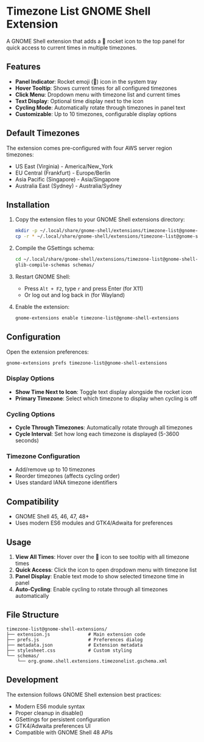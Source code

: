 # Timezone List GNOME Shell Extension

A GNOME Shell extension that adds a 🚀 rocket icon to the top panel for quick access to current times in multiple timezones.

## Features

- **Panel Indicator**: Rocket emoji (🚀) icon in the system tray
- **Hover Tooltip**: Shows current times for all configured timezones
- **Click Menu**: Dropdown menu with timezone list and current times
- **Text Display**: Optional time display next to the icon
- **Cycling Mode**: Automatically rotate through timezones in panel text
- **Customizable**: Up to 10 timezones, configurable display options

## Default Timezones

The extension comes pre-configured with four AWS server region timezones:
- US East (Virginia) - America/New_York
- EU Central (Frankfurt) - Europe/Berlin  
- Asia Pacific (Singapore) - Asia/Singapore
- Australia East (Sydney) - Australia/Sydney

## Installation

1. Copy the extension files to your GNOME Shell extensions directory:
   ```bash
   mkdir -p ~/.local/share/gnome-shell/extensions/timezone-list@gnome-shell-extensions
   cp -r * ~/.local/share/gnome-shell/extensions/timezone-list@gnome-shell-extensions/
   ```

2. Compile the GSettings schema:
   ```bash
   cd ~/.local/share/gnome-shell/extensions/timezone-list@gnome-shell-extensions
   glib-compile-schemas schemas/
   ```

3. Restart GNOME Shell:
   - Press `Alt + F2`, type `r` and press Enter (for X11)
   - Or log out and log back in (for Wayland)

4. Enable the extension:
   ```bash
   gnome-extensions enable timezone-list@gnome-shell-extensions
   ```

## Configuration

Open the extension preferences:
```bash
gnome-extensions prefs timezone-list@gnome-shell-extensions
```

### Display Options
- **Show Time Next to Icon**: Toggle text display alongside the rocket icon
- **Primary Timezone**: Select which timezone to display when cycling is off

### Cycling Options  
- **Cycle Through Timezones**: Automatically rotate through all timezones
- **Cycle Interval**: Set how long each timezone is displayed (5-3600 seconds)

### Timezone Configuration
- Add/remove up to 10 timezones
- Reorder timezones (affects cycling order)
- Uses standard IANA timezone identifiers

## Compatibility

- GNOME Shell 45, 46, 47, 48+
- Uses modern ES6 modules and GTK4/Adwaita for preferences

## Usage

1. **View All Times**: Hover over the 🚀 icon to see tooltip with all timezone times
2. **Quick Access**: Click the icon to open dropdown menu with timezone list
3. **Panel Display**: Enable text mode to show selected timezone time in panel
4. **Auto-Cycling**: Enable cycling to rotate through all timezones automatically

## File Structure

```
timezone-list@gnome-shell-extensions/
├── extension.js              # Main extension code
├── prefs.js                  # Preferences dialog
├── metadata.json             # Extension metadata
├── stylesheet.css            # Custom styling
└── schemas/
    └── org.gnome.shell.extensions.timezonelist.gschema.xml
```

## Development

The extension follows GNOME Shell extension best practices:
- Modern ES6 module syntax
- Proper cleanup in disable()
- GSettings for persistent configuration
- GTK4/Adwaita preferences UI
- Compatible with GNOME Shell 48 APIs